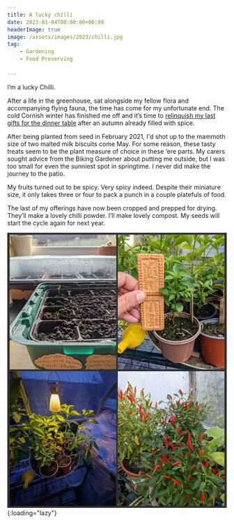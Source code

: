 ```yaml
---
title: A lucky chilli
date: 2023-01-04T00:00:00+00:00
headerImage: true
image: /assets/images/2023/chilli.jpg
tag: 
    - Gardening
    - Food Preserving

---
```


I’m a lucky Chilli.

After a life in the greenhouse, sat alongside my fellow flora and accompanying flying fauna, the time has come for my unfortunate end. The cold Cornish winter has finished me off and it’s time to [relinquish my last gifts for the dinner table](https://www.youtube.com/shorts/k-464aUKJRc) after an autumn already filled with spice.

After being planted from seed in February 2021, I'd shot up to the mammoth size of two malted milk biscuits come May. For some reason, these tasty treats seem to be the plant measure of choice in these ‘ere parts. My carers sought advice from the Biking Gardener about putting me outside, but I was too small for even the sunniest spot in springtime. I never did make the journey to the patio.

My fruits turned out to be spicy. Very spicy indeed. Despite their miniature size, it only takes three or four to pack a punch in a couple platefuls of food.

The last of my offerings have now been cropped and prepped for drying. They’ll make a lovely chilli powder. I’ll make lovely compost. My seeds will start the cycle again for next year.

![Chilli Pepper Plant](/assets/images/2023/multi-chilli.jpg "Four photos of a chilli pepper plant"){:loading="lazy"}
